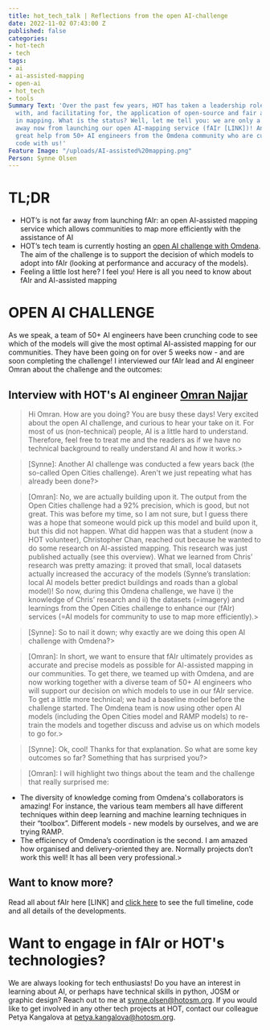 ```yaml
---
title: hot_tech_talk | Reflections from the open AI-challenge
date: 2022-11-02 07:43:00 Z
published: false
categories:
- hot-tech
- tech
tags:
- ai
- ai-assisted-mapping
- open-ai
- hot_tech
- tools
Summary Text: 'Over the past few years, HOT has taken a leadership role in experimenting
  with, and facilitating for, the application of open-source and fair artificial intelligence
  in mapping. What is the status? Well, let me tell you: we are only a few months
  away now from launching our open AI-mapping service (fAIr [LINK])! And we are getting
  great help from 50+ AI engineers from the Omdena community who are currently crunching
  code with us!'
Feature Image: "/uploads/AI-assisted%20mapping.png"
Person: Synne Olsen
---
```


# TL;DR

* HOT’s is not far away from launching fAIr: an open AI-assisted mapping service which allows communities to map more efficiently with the assistance of AI 
* HOT’s tech team is currently hosting an [open AI challenge with Omdena](https://omdena.com/projects/mapping-tool-for-disaster-management/). The aim of the challenge is to support the decision of which models to adopt into fAIr (looking at performance and accuracy of the models).
* Feeling a little lost here? I feel you! Here is all you need to know about fAIr and AI-assisted mapping 

# OPEN AI CHALLENGE 

As we speak, a team of 50+ AI engineers have been crunching code to see which of the models will give the most optimal AI-assisted mapping for our communities. They have been going on for over 5 weeks now - and are soon completing the challenge! I interviewed our fAIr lead and AI engineer Omran about the challenge and the outcomes:

## Interview with HOT's AI engineer [Omran Najjar](https://www.hotosm.org/people/omran-najjar/)

> Hi Omran. How are you doing? You are busy these days! Very excited about the open AI challenge, and curious to hear your take on it.  For most of us (non-technical) people, AI is a little hard to understand.  Therefore, feel free to treat me and the readers as if we have no technical background to really understand AI and how it works.>  

> [Synne]: Another AI challenge was conducted a few years back (the so-called Open Cities challenge). Aren't we just repeating what has already been done?> 

> [Omran]: No, we are actually building upon it. The output from the Open Cities challenge had a 92% precision, which is good, but not great. This was before my time, so I am not sure, but I guess there was a hope that someone would pick up this model and build upon it, but this did not happen. What did happen was that a student (now a HOT volunteer), Christopher Chan, reached out because he wanted to do some research on AI-assisted mapping. This research was just published actually (see this overview). What we learned from Chris’ research was pretty amazing: it proved that small, local datasets actually increased the accuracy of the models (Synne’s translation: local AI models better predict buildings and roads than a global model)! So now, during this Omdena challenge, we have i) the knowledge of Chris’ research and ii) the datasets (=imagery) and learnings from the Open Cities challenge to enhance our (fAIr) services (=AI models for community to use to map more efficiently).> 

> [Synne]: So to nail it down; why exactly are we doing this open AI challenge with Omdena?> 

> [Omran]: In short, we want to ensure that fAIr ultimately provides as accurate and precise models as possible for AI-assisted mapping in our communities. To get there, we teamed up with Omdena, and are now working together with a diverse team of 50+ AI engineers who will support our decision on which models to use in our fAIr service. To get a little more technical; we had a baseline model before the challenge started. The Omdena team is now using other open AI models (including the Open Cities model and RAMP models) to re-train the models and together discuss and advise us on which models to go for.> 

> [Synne]: Ok, cool! Thanks for that explanation. So what are some key outcomes so far? Something that has surprised you?> 

> [Omran]: I will highlight two things about the team and the challenge that really surprised me:
* The diversity of knowledge coming from Omdena's collaborators is amazing! For instance, the various team members all have different techniques within deep learning and machine learning techniques in their  “toolbox”. Different models - new models by ourselves, and we are trying RAMP.
* The efficiency of Omdena’s coordination is the second. I am amazed how organised and delivery-oriented they are. Normally projects don’t work this well! It has all been very professional.> 

## Want to know more?
Read all about fAIr here [LINK] and [click here](https://docs.google.com/presentation/d/1kR2Gezh3yOhEZBSjtoJR37rJ1JX9Q3m6T43BO55puIU/edit?usp=sharing) to see the full timeline, code and all details of the developments.

# Want to engage in fAIr or HOT's technologies?
We are always looking for tech enthusiasts! Do you have an interest in learning about AI, or perhaps have technical skills in python, JOSM or graphic design? Reach out to me at synne.olsen@hotosm.org. If you would like to get involved in any other tech projects at HOT, contact our colleague Petya Kangalova at petya.kangalova@hotosm.org. 